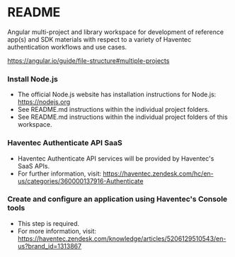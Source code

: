 # README #

Angular multi-project and library workspace for development of reference app(s) and SDK materials with respect to a variety of Haventec authentication workflows and use cases.

https://angular.io/guide/file-structure#multiple-projects


### Install Node.js ###

* The official Node.js website has installation instructions for Node.js: https://nodejs.org
* See README.md instructions within the individual project folders.
* See README.md instructions within the individual project folders of this workspace.

### Haventec Authenticate API SaaS ###

* Haventec Authenticate API services will be provided by Haventec's SaaS APIs.
* For further information, visit: https://haventec.zendesk.com/hc/en-us/categories/360000137916-Authenticate

### Create and configure an application using Haventec's Console tools

* This step is required.
* For more information, visit: https://haventec.zendesk.com/knowledge/articles/5206129510543/en-us?brand_id=1313867
